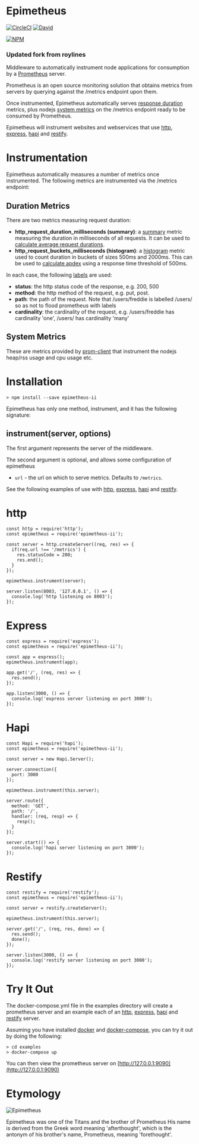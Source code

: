 # Epimetheus
[![CircleCI](https://img.shields.io/circleci/project/LeaseCloud/node-epimetheus.svg)]()
[![David](https://img.shields.io/david/leasecloud/node-epimetheus.svg)]()

[![NPM](https://nodei.co/npm/epimetheus-ii.png)](https://nodei.co/npm/epimetheus-ii/)

### Updated fork from roylines

Middleware to automatically instrument node applications for consumption by a [Prometheus](https://prometheus.io/) server.

Prometheus is an open source monitoring solution that obtains metrics from servers by querying against the /metrics endpoint upon them.

Once instrumented, Epimetheus automatically serves [response duration](#duration) metrics, plus nodejs [system metrics](#system) on the /metrics endpoint ready to be consumed by Prometheus.

Epimetheus will instrument websites and webservices that use [http](#http), [express](#express), [hapi](#hapi) and [restify](#restify).

# Instrumentation
Epimetheus automatically measures a number of metrics once instrumented.
The following metrics are instrumented via the /metrics endpoint:

## <a name="duration"></a> Duration Metrics
There are two metrics measuring request duration:

- **http\_request\_duration\_milliseconds (summary)**: a [summary](https://prometheus.io/docs/concepts/metric_types/#summary) metric measuring the duration in milliseconds of all requests. It can be used to [calculate average request durations](https://prometheus.io/docs/practices/histograms/#count-and-sum-of-observations).
- **http\_request\_buckets\_milliseconds (histogram)**: a [histogram](https://prometheus.io/docs/concepts/metric_types/#histogram) metric used to count duration in buckets of sizes 500ms and 2000ms. This can be used to [calculate apdex](https://prometheus.io/docs/practices/histograms/#apdex-score) using a response time threshold of 500ms.

In each case, the following [labels](https://prometheus.io/docs/practices/naming/#labels) are used:

- **status**: the http status code of the response, e.g. 200, 500
- **method**: the http method of the request, e.g. put, post.
- **path**: the path of the request. Note that /users/freddie is labelled /users/ so as not to flood prometheus with labels
- **cardinality**: the cardinality of the request, e.g. /users/freddie has cardinality 'one', /users/ has cardinality 'many'

## <a name="system"></a> System Metrics
These are metrics provided by [prom-client](https://github.com/siimon/prom-client#default-metrics) that instrument the nodejs heap/rss usage and cpu usage etc.

# Installation
```
> npm install --save epimetheus-ii
```

Epimetheus has only one method, instrument, and it has the following signature:
## instrument(server, options)

The first argument represents the server of the middleware.

The second argument is optional, and allows some configuration of epimetheus

- `url` - the url on which to serve metrics. Defaults to `/metrics`.

See the following examples of use with [http](#http), [express](#express), [hapi](#hapi) and [restify](#restify).

# <a name="http"></a> http
```
const http = require('http');
const epimetheus = require('epimetheus-ii');

const server = http.createServer((req, res) => {
  if(req.url !== '/metrics') {
    res.statusCode = 200;
    res.end();
  }
});

epimetheus.instrument(server);

server.listen(8003, '127.0.0.1', () => {
  console.log('http listening on 8003');
});

```
# <a name="express"></a> Express
```
const express = require('express');
const epimetheus = require('epimetheus-ii');

const app = express();
epimetheus.instrument(app);

app.get('/', (req, res) => {
  res.send();
});

app.listen(3000, () => {
  console.log('express server listening on port 3000');
});

```
# <a name="hapi"></a> Hapi
```
const Hapi = require('hapi');
const epimetheus = require('epimetheus-ii');

const server = new Hapi.Server();

server.connection({
  port: 3000
});

epimetheus.instrument(this.server);

server.route({
  method: 'GET',
  path: '/',
  handler: (req, resp) => {
    resp();
  }
});

server.start(() => {
  console.log('hapi server listening on port 3000');
});
```
# <a name="restify"></a> Restify
```
const restify = require('restify');
const epimetheus = require('epimetheus-ii');

const server = restify.createServer();

epimetheus.instrument(this.server);

server.get('/', (req, res, done) => {
  res.send();
  done();
});

server.listen(3000, () => {
  console.log('restify server listening on port 3000');
});

```

# Try It Out
The docker-compose.yml file in the examples directory will create a prometheus server and an example each of an [http](#http), [express](#express), [hapi](#hapi) and [restify](#restify) server.

Assuming you have installed [docker](https://docs.docker.com) and [docker-compose](https://docs.docker.com/compose/install/), you can try it out by doing the following:

```
> cd examples
> docker-compose up
```

You can then view the prometheus server on [http://127.0.0.1:9090](http://127.0.0.1:9090)

# Etymology

![Epimetheus](http://www.greekmythology.com/images/mythology/epimetheus_28.jpg)

Epimetheus was one of the Titans and the brother of Prometheus
His name is derived from the Greek word meaning 'afterthought',
which is the antonym of his brother's name, Prometheus, meaning 'forethought'.
